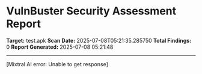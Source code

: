 # VulnBuster Security Assessment Report

**Target:** test.apk
**Scan Date:** 2025-07-08T05:21:35.285750
**Total Findings:** 0
**Report Generated:** 2025-07-08 05:21:48

---

[Mixtral AI error: Unable to get response]